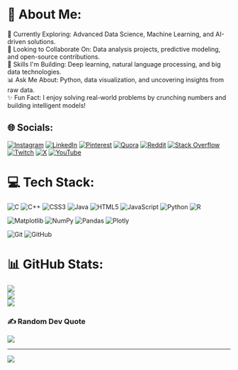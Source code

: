 # 💫 About Me:
🚀 Currently Exploring: Advanced Data Science, Machine Learning, and AI-driven solutions.<br>🤝 Looking to Collaborate On: Data analysis projects, predictive modeling, and open-source contributions.<br>🧠 Skills I'm Building: Deep learning, natural language processing, and big data technologies.<br>📊 Ask Me About: Python, data visualization, and uncovering insights from raw data.<br>✨ Fun Fact: I enjoy solving real-world problems by crunching numbers and building intelligent models!


## 🌐 Socials:
[![Instagram](https://img.shields.io/badge/Instagram-%23E4405F.svg?logo=Instagram&logoColor=white)](https://instagram.com/raunakk.26) [![LinkedIn](https://img.shields.io/badge/LinkedIn-%230077B5.svg?logo=linkedin&logoColor=white)](https://linkedin.com/in/theraunakk) [![Pinterest](https://img.shields.io/badge/Pinterest-%23E60023.svg?logo=Pinterest&logoColor=white)](https://pinterest.com/raunakk_26) [![Quora](https://img.shields.io/badge/Quora-%23B92B27.svg?logo=Quora&logoColor=white)](https://quora.com/profile/raunakk_26) [![Reddit](https://img.shields.io/badge/Reddit-%23FF4500.svg?logo=Reddit&logoColor=white)](https://reddit.com/user/raunaknautx_2611) [![Stack Overflow](https://img.shields.io/badge/-Stackoverflow-FE7A16?logo=stack-overflow&logoColor=white)](https://stackoverflow.com/users/raunakk_26) [![Twitch](https://img.shields.io/badge/Twitch-%239146FF.svg?logo=Twitch&logoColor=white)](https://twitch.tv/raunakk.26) [![X](https://img.shields.io/badge/X-black.svg?logo=X&logoColor=white)](https://x.com/raunakk.26) [![YouTube](https://img.shields.io/badge/YouTube-%23FF0000.svg?logo=YouTube&logoColor=white)](https://youtube.com/@raunakk_26) 

# 💻 Tech Stack:
![C](https://img.shields.io/badge/c-%2300599C.svg?style=for-the-badge&logo=c&logoColor=white) ![C++](https://img.shields.io/badge/c++-%2300599C.svg?style=for-the-badge&logo=c%2B%2B&logoColor=white) ![CSS3](https://img.shields.io/badge/css3-%231572B6.svg?style=for-the-badge&logo=css3&logoColor=white) ![Java](https://img.shields.io/badge/java-%23ED8B00.svg?style=for-the-badge&logo=openjdk&logoColor=white) ![HTML5](https://img.shields.io/badge/html5-%23E34F26.svg?style=for-the-badge&logo=html5&logoColor=white) ![JavaScript](https://img.shields.io/badge/javascript-%23323330.svg?style=for-the-badge&logo=javascript&logoColor=%23F7DF1E) ![Python](https://img.shields.io/badge/python-3670A0?style=for-the-badge&logo=python&logoColor=ffdd54) ![R](https://img.shields.io/badge/r-%23276DC3.svg?style=for-the-badge&logo=r&logoColor=white) 

![Matplotlib](https://img.shields.io/badge/Matplotlib-%23ffffff.svg?style=for-the-badge&logo=Matplotlib&logoColor=black) ![NumPy](https://img.shields.io/badge/numpy-%23013243.svg?style=for-the-badge&logo=numpy&logoColor=white) ![Pandas](https://img.shields.io/badge/pandas-%23150458.svg?style=for-the-badge&logo=pandas&logoColor=white) ![Plotly](https://img.shields.io/badge/Plotly-%233F4F75.svg?style=for-the-badge&logo=plotly&logoColor=white) 

![Git](https://img.shields.io/badge/git-%23F05033.svg?style=for-the-badge&logo=git&logoColor=white) ![GitHub](https://img.shields.io/badge/github-%23121011.svg?style=for-the-badge&logo=github&logoColor=white)
# 📊 GitHub Stats:
![](https://github-readme-stats.vercel.app/api?username=Raunakk-26&theme=great-gatsby&hide_border=false&include_all_commits=false&count_private=false)<br/>
![](https://github-readme-streak-stats.herokuapp.com/?user=Raunakk-26&theme=great-gatsby&hide_border=false)<br/>
![](https://github-readme-stats.vercel.app/api/top-langs/?username=Raunakk-26&theme=great-gatsby&hide_border=false&include_all_commits=false&count_private=false&layout=compact)

### ✍️ Random Dev Quote
![](https://quotes-github-readme.vercel.app/api?type=vetical&theme=radical)

---
[![](https://visitcount.itsvg.in/api?id=Raunakk-26&icon=0&color=0)](https://visitcount.itsvg.in)

<!-- Proudly created with GPRM ( https://gprm.itsvg.in ) -->
